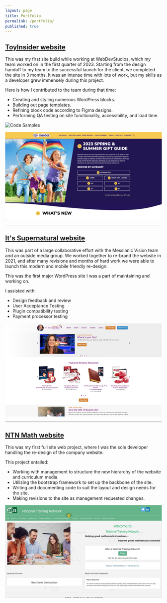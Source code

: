 ```yaml
---
layout: page
title: Portfolio
permalink: /portfolio/
published: true
---
```


## [ToyInsider website](https://toyinsider.com)

This was my first site build while working at WebDevStudios, which my team worked on in the first quarter of 2023. Starting from the design handoff to my team to the successful launch for the client, we completed the site in 3 months. It was an intense time with lots of work, but my skills as a developer grew immensely during this project.

Here is how I contributed to the team during that time:

- Creating and styling numerous WordPress blocks.
- Building out page templates.
- Refining block code according to Figma designs.
- Performing QA testing on site functionality, accessibility, and load time.

![Code Samples](https://github.com/maldorito/codesamples)

![ToyInsider Homepage](/images/toyinsiderscreenshot.jpg)

___

## [It's Supernatural website](https://sidroth.org)

This was part of a large collaborative effort with the Messianic Vision team and an outside media group. We worked together to re-brand the website in 2021, and after many revisions and months of hard work we were able to launch this modern and mobile friendly re-design.

This was the first major WordPress site I was a part of maintaining and working on.

I assisted with:

- Design feedback and review
- User Acceptance Testing
- Plugin compatibility testing
- Payment processor testing

![SidRoth.org Homepage](/images/sidrothscreenshot.jpg)

___

## [NTN Math website](www.ntnmath.com)

This was my first full site web project, where I was the sole developer handling the re-design of the company website. 

This project entailed: 

- Working with management to structure the new hierarchy of the website and curriculum media. 
- Utilizing the bootstrap framework to set up the backbone of the site.
- Writing and documenting code to suit the layout and design needs for the site. 
- Making revisions to the site as management requested changes.

![NTN Math Homepage](/images/ntnmathscreenshot.jpg)
